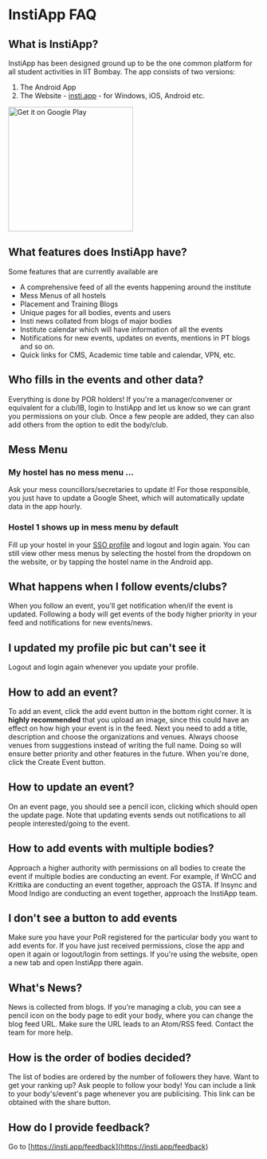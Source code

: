 # InstiApp FAQ
## What is InstiApp?
InstiApp has been designed ground up to be the one common platform for all student activities in IIT Bombay. The app consists of two versions:
1) The Android App
2) The Website - [insti.app](https://insti.app) - for Windows, iOS, Android etc.

<a href='https://play.google.com/store/apps/details?id=app.insti&pcampaignid=MKT-Other-global-all-co-prtnr-py-PartBadge-Mar2515-1'><img target="_blank" alt='Get it on Google Play' src='https://play.google.com/intl/en_gb/badges/images/generic/en_badge_web_generic.png' width=250 /></a>

## What features does InstiApp have?
Some features that are currently available are
* A comprehensive feed of all the events happening around the institute
* Mess Menus of all hostels
* Placement and Training Blogs
* Unique pages for all bodies, events and users
* Insti news collated from blogs of major bodies
* Institute calendar which will have information of all the events
* Notifications for new events, updates on events, mentions in PT blogs and so on.
* Quick links for CMS, Academic time table and calendar, VPN, etc.

## Who fills in the events and other data?
Everything is done by POR holders! If you're a manager/convener or equivalent for a club/IB, login to InstiApp and let us know so we can grant you permissions on your club. Once a few people are added, they can also add others from the option to edit the body/club.

## Mess Menu
### My hostel has no mess menu ...
Ask your mess councillors/secretaries to update it! For those responsible, you just have to update a Google Sheet, which will automatically update data in the app hourly.

### Hostel 1 shows up in mess menu by default
Fill up your hostel in your [SSO profile](https://gymkhana.iitb.ac.in/sso/user/) and logout and login again. You can still view other mess menus by selecting the hostel from the dropdown on the website, or by tapping the hostel name in the Android app.

## What happens when I follow events/clubs?
When you follow an event, you'll get notification when/if the event is updated. Following a body will get events of the body higher priority in your feed and notifications for new events/news.

## I updated my profile pic but can't see it
Logout and login again whenever you update your profile.

## How to add an event?
To add an event, click the add event button in the bottom right corner. It is **highly recommended** that you upload an image, since this could have an effect on how high your event is in the feed. Next you need to add a title, description and choose the organizations and venues. Always choose venues from suggestions instead of writing the full name. Doing so will ensure better priority and other features in the future. When you're done, click the Create Event button.

## How to update an event?
On an event page, you should see a pencil icon, clicking which should open the update page. Note that updating events sends out notifications to all people interested/going to the event.

## How to add events with multiple bodies?
Approach a higher authority with permissions on all bodies to create the event if multiple bodies are conducting an event. For example, if WnCC and Krittika are conducting an event together, approach the GSTA. If Insync and Mood Indigo are conducting an event together, approach the InstiApp team.

## I don't see a button to add events
Make sure you have your PoR registered for the particular body you want to add events for. If you have just received permissions, close the app and open it again or logout/login from settings. If you're using the website, open a new tab and open InstiApp there again.

## What's News?
News is collected from blogs. If you're managing a club, you can see a pencil icon on the body page to edit your body, where you can change the blog feed URL. Make sure the URL leads to an Atom/RSS feed. Contact the team for more help.

## How is the order of bodies decided?
The list of bodies are ordered by the number of followers they have. Want to get your ranking up? Ask people to follow your body! You can include a link to your body's/event's page whenever you are publicising. This link can be obtained with the share button.

## How do I provide feedback?
Go to [https://insti.app/feedback](https://insti.app/feedback)

